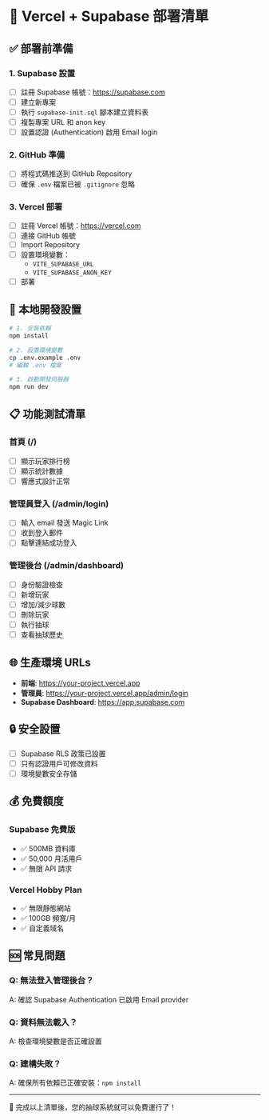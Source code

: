 # 🚀 Vercel + Supabase 部署清單

## ✅ 部署前準備

### 1. Supabase 設置
- [ ] 註冊 Supabase 帳號：https://supabase.com
- [ ] 建立新專案
- [ ] 執行 `supabase-init.sql` 腳本建立資料表
- [ ] 複製專案 URL 和 anon key
- [ ] 設置認證 (Authentication) 啟用 Email login

### 2. GitHub 準備
- [ ] 將程式碼推送到 GitHub Repository
- [ ] 確保 `.env` 檔案已被 `.gitignore` 忽略

### 3. Vercel 部署
- [ ] 註冊 Vercel 帳號：https://vercel.com
- [ ] 連接 GitHub 帳號
- [ ] Import Repository
- [ ] 設置環境變數：
  - `VITE_SUPABASE_URL`
  - `VITE_SUPABASE_ANON_KEY`
- [ ] 部署

## 🔧 本地開發設置

```bash
# 1. 安裝依賴
npm install

# 2. 設置環境變數
cp .env.example .env
# 編輯 .env 檔案

# 3. 啟動開發伺服器
npm run dev
```

## 📋 功能測試清單

### 首頁 (/)
- [ ] 顯示玩家排行榜
- [ ] 顯示統計數據
- [ ] 響應式設計正常

### 管理員登入 (/admin/login)
- [ ] 輸入 email 發送 Magic Link
- [ ] 收到登入郵件
- [ ] 點擊連結成功登入

### 管理後台 (/admin/dashboard)
- [ ] 身份驗證檢查
- [ ] 新增玩家
- [ ] 增加/減少球數
- [ ] 刪除玩家
- [ ] 執行抽球
- [ ] 查看抽球歷史

## 🌐 生產環境 URLs

- **前端**: https://your-project.vercel.app
- **管理員**: https://your-project.vercel.app/admin/login
- **Supabase Dashboard**: https://app.supabase.com

## 🔒 安全設置

- [ ] Supabase RLS 政策已設置
- [ ] 只有認證用戶可修改資料
- [ ] 環境變數安全存儲

## 💰 免費額度

### Supabase 免費版
- ✅ 500MB 資料庫
- ✅ 50,000 月活用戶
- ✅ 無限 API 請求

### Vercel Hobby Plan
- ✅ 無限靜態網站
- ✅ 100GB 頻寬/月
- ✅ 自定義域名

## 🆘 常見問題

### Q: 無法登入管理後台？
A: 確認 Supabase Authentication 已啟用 Email provider

### Q: 資料無法載入？
A: 檢查環境變數是否正確設置

### Q: 建構失敗？
A: 確保所有依賴已正確安裝：`npm install`

---

🎉 完成以上清單後，您的抽球系統就可以免費運行了！
